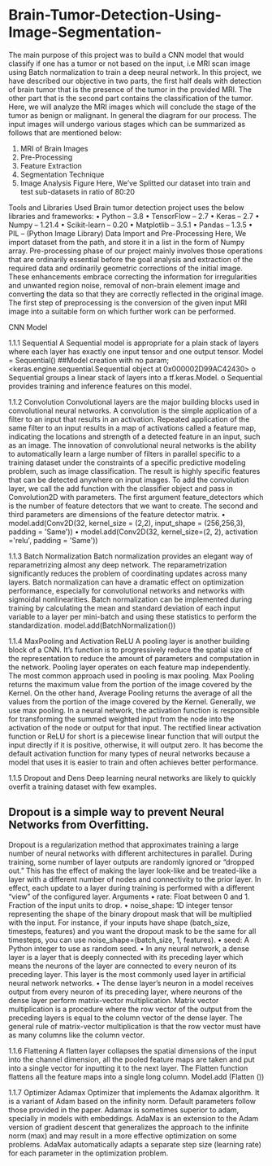 # Brain-Tumor-Detection-Using-Image-Segmentation-
The main purpose of this project was to build a CNN model that would classify if one
has a tumor or not based on the input, i.e MRI scan image using Batch normalization
to train a deep neural network.
In this project, we have described our objective in two parts, the first half deals with
detection of brain tumor that is the presence of the tumor in the provided MRI. The
other part that is the second part contains the classification of the tumor. Here, we will
analyze the MRI images which will conclude the stage of the tumor as benign or
malignant. In general the diagram for our process. The input images will undergo
various stages which can be summarized as follows that are mentioned below:
1. MRI of Brain Images
2. Pre-Processing
3. Feature Extraction
4. Segmentation Technique
5. Image Analysis Figure
Here, We’ve Splitted our dataset into train and test sub-datasets in ratio of 80:20

Tools and Libraries Used
Brain tumor detection project uses the below libraries and frameworks:
• Python – 3.8
• TensorFlow – 2.7
• Keras – 2.7
• Numpy – 1.21.4
• Scikit-learn – 0.20
• Matplotlib – 3.5.1
• Pandas – 1.3.5
• PIL – (Python Image Library)
Data Import and Pre-Processing
Here, We import dataset from the path, and store it in a list in the form of Numpy array.
Pre-processing phase of our project mainly involves those operations that are ordinarily
essential before the goal analysis and extraction of the required data and ordinarily geometric
corrections of the initial image. These enhancements embrace correcting the information for
irregularities and unwanted region noise, removal of non-brain element image and converting
the data so that they are correctly reflected in the original image. The first step of
preprocessing is the conversion of the given input MRI image into a suitable form on which
further work can be performed.


CNN Model



1.1.1 Sequential
A Sequential model is appropriate for a plain stack of layers
where each layer has exactly one input tensor and one output tensor.
Model = Sequential() ##Model creation with no param;
<keras.engine.sequential.Sequential object at 0x000002D99AC42430>
o Sequential groups a linear stack of layers into a tf.keras.Model.
o Sequential provides training and inference features on this model.



1.1.2 Convolution
Convolutional layers are the major building blocks used in convolutional
neural networks.
A convolution is the simple application of a filter to an input that results in an activation.
Repeated application of the same filter to an input results in a map of activations called a
feature map, indicating the locations and strength of a detected feature in an input, such as an
image.
The innovation of convolutional neural networks is the ability to automatically learn a large
number of filters in parallel specific to a training dataset under the constraints of a specific
predictive modeling problem, such as image classification. The result is highly specific
features that can be detected anywhere on input images.
To add the convolution layer, we call the add function with the classifier object and pass in
Convolution2D with parameters. The first argument feature_detectors which is the number of
feature detectors that we want to create. The second and third parameters are dimensions of
the feature detector matrix.
• model.add(Conv2D(32, kernel_size = (2,2), input_shape = (256,256,3), padding =
'Same'))
• model.add(Conv2D(32, kernel_size=(2, 2), activation ='relu', padding = 'Same'))



1.1.3 Batch Normalization
Batch normalization provides an elegant way of reparametrizing almost any
deep network. The reparametrization significantly reduces the problem of coordinating
updates across many layers.
Batch normalization can have a dramatic effect on optimization performance, especially for
convolutional networks and networks with sigmoidal nonlinearities.
Batch normalization can be implemented during training by calculating the mean and
standard deviation of each input variable to a layer per mini-batch and using these statistics to
perform the standardization.
model.add(BatchNormalization())



1.1.4 MaxPooling and Activation ReLU
A pooling layer is another building block of a CNN. It’s function is to progressively reduce
the spatial size of the representation to reduce the amount of parameters and computation in
the network. Pooling layer operates on each feature map independently.
The most common approach used in pooling is max pooling. Max Pooling returns the
maximum value from the portion of the image covered by the Kernel. On the other hand,
Average Pooling returns the average of all the values from the portion of the image covered
by the Kernel. Generally, we use max pooling.
In a neural network, the activation function is responsible for transforming the summed
weighted input from the node into the activation of the node or output for that input.
The rectified linear activation function or ReLU for short is a piecewise linear function that
will output the input directly if it is positive, otherwise, it will output zero. It has become the
default activation function for many types of neural networks because a model that uses it is
easier to train and often achieves better performance.


1.1.5 Dropout and Dens
Deep learning neural networks are likely to quickly overfit a training dataset with few
examples.
## Dropout is a simple way to prevent Neural Networks from Overfitting.


Dropout is a regularization method that approximates training a large number of neural
networks with different architectures in parallel.
During training, some number of layer outputs are randomly ignored or “dropped out.” This
has the effect of making the layer look-like and be treated-like a layer with a different number
of nodes and connectivity to the prior layer. In effect, each update to a layer during training is
performed with a different “view” of the configured layer.
Arguments
• rate: Float between 0 and 1. Fraction of the input units to drop.
• noise_shape: 1D integer tensor representing the shape of the binary dropout mask that
will be multiplied with the input. For instance, if your inputs have shape (batch_size,
timesteps, features) and you want the dropout mask to be the same for all timesteps,
you can use noise_shape=(batch_size, 1, features).
• seed: A Python integer to use as random seed.
• In any neural network, a dense layer is a layer that is deeply connected with its
preceding layer which means the neurons of the layer are connected to every neuron
of its preceding layer. This layer is the most commonly used layer in artificial neural
network networks.
• The dense layer’s neuron in a model receives output from every neuron of its
preceding layer, where neurons of the dense layer perform matrix-vector
multiplication. Matrix vector multiplication is a procedure where the row vector of the
output from the preceding layers is equal to the column vector of the dense layer. The
general rule of matrix-vector multiplication is that the row vector must have as many
columns like the column vector.


1.1.6 Flattening
A flatten layer collapses the spatial dimensions of the input into the channel dimension, all
the pooled feature maps are taken and put into a single vector for inputting it to the next
layer.
The Flatten function flattens all the feature maps into a single long column.
Model.add (Flatten ()) 


1.1.7 Optimizer Adamax
Optimizer that implements the Adamax algorithm.
It is a variant of Adam based on the infinity norm. Default parameters follow those provided
in the paper. Adamax is sometimes superior to adam, specially in models with embeddings.
AdaMax is an extension to the Adam version of gradient descent that generalizes the
approach to the infinite norm (max) and may result in a more effective optimization on some
problems.
AdaMax automatically adapts a separate step size (learning rate) for each parameter in the
optimization problem.
